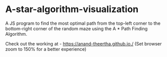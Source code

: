 # A-star-algorithm-visualization
A JS program to find the most optimal path from the top-left corner to the bottom-right corner of the random maze using the A * Path Finding Algorithm.

Check out the working at - https://anand-theertha.github.io./  (Set browser zoom to 150% for a better experience)
